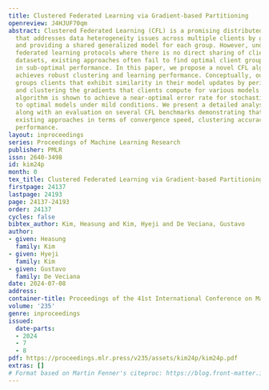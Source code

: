 ```yaml
---
title: Clustered Federated Learning via Gradient-based Partitioning
openreview: J4HJUF70qm
abstract: Clustered Federated Learning (CFL) is a promising distributed learning framework
  that addresses data heterogeneity issues across multiple clients by grouping clients
  and providing a shared generalized model for each group. However, under privacy-preserving
  federated learning protocols where there is no direct sharing of clients’ local
  datasets, existing approaches often fail to find optimal client groupings resulting
  in sub-optimal performance. In this paper, we propose a novel CFL algorithm that
  achieves robust clustering and learning performance. Conceptually, our algorithm
  groups clients that exhibit similarity in their model updates by periodically accumulating
  and clustering the gradients that clients compute for various models. The proposed
  algorithm is shown to achieve a near-optimal error rate for stochastic convergence
  to optimal models under mild conditions. We present a detailed analysis of the algorithm
  along with an evaluation on several CFL benchmarks demonstrating that it outperforms
  existing approaches in terms of convergence speed, clustering accuracy, and task
  performance.
layout: inproceedings
series: Proceedings of Machine Learning Research
publisher: PMLR
issn: 2640-3498
id: kim24p
month: 0
tex_title: Clustered Federated Learning via Gradient-based Partitioning
firstpage: 24137
lastpage: 24193
page: 24137-24193
order: 24137
cycles: false
bibtex_author: Kim, Heasung and Kim, Hyeji and De Veciana, Gustavo
author:
- given: Heasung
  family: Kim
- given: Hyeji
  family: Kim
- given: Gustavo
  family: De Veciana
date: 2024-07-08
address:
container-title: Proceedings of the 41st International Conference on Machine Learning
volume: '235'
genre: inproceedings
issued:
  date-parts:
  - 2024
  - 7
  - 8
pdf: https://proceedings.mlr.press/v235/assets/kim24p/kim24p.pdf
extras: []
# Format based on Martin Fenner's citeproc: https://blog.front-matter.io/posts/citeproc-yaml-for-bibliographies/
---
```

